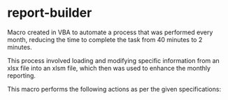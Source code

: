 # report-builder

Macro created in VBA to automate a process that was performed every month, reducing the time to complete the task from 40 minutes to 2 minutes.

This process involved loading and modifying specific information from an xlsx file into an xlsm file, which then was used to enhance the monthly reporting.

This macro performs the following actions as per the given specifications:
